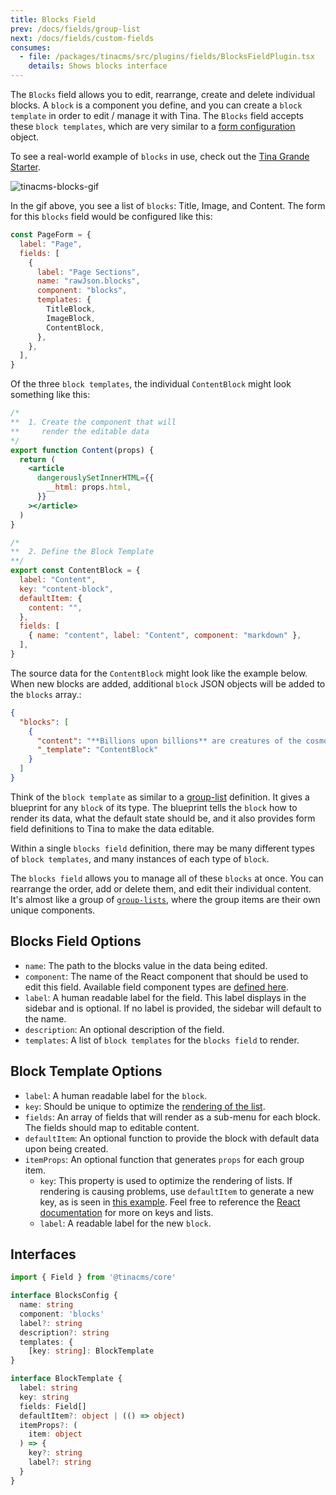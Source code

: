 ```yaml
---
title: Blocks Field
prev: /docs/fields/group-list
next: /docs/fields/custom-fields
consumes:
  - file: /packages/tinacms/src/plugins/fields/BlocksFieldPlugin.tsx
    details: Shows blocks interface
---
```


The `Blocks` field allows you to edit, rearrange, create and delete individual blocks. A `block` is a component you define, and you can create a `block template` in order to edit / manage it with Tina. The `Blocks` field accepts these `block templates`, which are very similar to a [form configuration](https://tinacms.org/docs/gatsby/markdown#customizing-remark-forms) object.

To see a real-world example of `blocks` in use, check out the [Tina Grande Starter](https://github.com/tinacms/tina-starter-grande).

![tinacms-blocks-gif](/gif/blocks.gif)

In the gif above, you see a list of `blocks`: Title, Image, and Content. The form for this `blocks` field would be configured like this:

``` jsx
const PageForm = {
  label: "Page",
  fields: [
    {
      label: "Page Sections",
      name: "rawJson.blocks",
      component: "blocks",
      templates: {
        TitleBlock,
        ImageBlock,
        ContentBlock,
      },
    },
  ],
}
```

Of the three `block templates`, the individual `ContentBlock` might look something like this:

``` jsx
/*
**  1. Create the component that will
**     render the editable data
*/
export function Content(props) {
  return (
    <article
      dangerouslySetInnerHTML={{
        __html: props.html,
      }}
    ></article>
  )
}

/*
**  2. Define the Block Template
**/
export const ContentBlock = {
  label: "Content",
  key: "content-block",
  defaultItem: {
    content: "",
  },
  fields: [
    { name: "content", label: "Content", component: "markdown" },
  ],
}
```

The source data for the `ContentBlock` might look like the example below. When new blocks are added, additional `block` JSON objects will be added to the `blocks` array.:

``` json
{
  "blocks": [
    {
      "content": "**Billions upon billions** are creatures of the cosmos Orion's sword cosmic fugue at the edge of forever science?",
      "_template": "ContentBlock"
    }
  ]
}
```

Think of the `block template` as similar to a [group-list](/docs/fields/group-list) definition. It gives a blueprint for any `block` of its type. The blueprint tells the `block` how to render its data, what the default state should be, and it also provides form field definitions to Tina to make the data editable.

Within a single `blocks field` definition, there may be many different types of `block templates`, and many instances of each type of `block`.

The `blocks field` allows you to manage all of these `blocks` at once. You can rearrange the order, add or delete them, and edit their individual content. It's almost like a group of [`group-lists`](/docs/fields/group-list), where the group items are their own unique components.

## Blocks Field Options

 - `name`: The path to the blocks value in the data being edited.
 - `component`: The name of the React component that should be used to edit this field. Available field component types are [defined here](/docs/concepts/fields#field-types).
 - `label`: A human readable label for the field. This label displays in the sidebar and is optional. If no label is provided, the sidebar will default to the name.
 - `description`: An optional description of the field.
 - `templates`: A list of `block templates` for the `blocks field` to render.

 ## Block Template Options

 - `label`: A human readable label for the `block`.
 - `key`: Should be unique to optimize the [rendering of the list](https://reactjs.org/docs/lists-and-keys.html).
 - `fields`: An array of fields that will render as a sub-menu for each block. The fields should map to editable content.
 - `defaultItem`: An optional function to provide the block with default data upon being created.
 - `itemProps`: An optional function that generates `props` for each group item.
    - `key`: This property is used to optimize the rendering of lists. If rendering is causing problems, use `defaultItem` to generate a new key, as is seen in [this example](http://tinacms.org/docs/fields/group-list#definition). Feel free to reference the [React documentation](https://reactjs.org/docs/lists-and-keys.html) for more on keys and lists.
    - `label`: A readable label for the new `block`.


## Interfaces

```typescript
import { Field } from '@tinacms/core'

interface BlocksConfig {
  name: string
  component: 'blocks'
  label?: string
  description?: string
  templates: {
    [key: string]: BlockTemplate
}

interface BlockTemplate {
  label: string
  key: string
  fields: Field[]
  defaultItem?: object | (() => object)
  itemProps?: (
    item: object
  ) => {
    key?: string
    label?: string
  }
}
```

